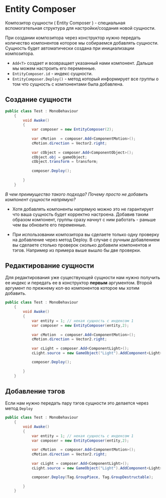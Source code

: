 # Entity Composer

Композитор сущности ( Entity Composer ) - специальная вспомогательная структура для настройки/создания новой сущности.

При создании композитора через конструктор нужно передать количество компонентов которое мы собираемся добавлять сущности.
Сущность будет автоматически создана при инициализации композитора.

* `Add<T>` создает и возвращает указанный нами компонент. Дальше мы можем настроить его переменные.
* `EntityComposer.id` - индекс сущности.
* `EntityComposer.Deploy()` - метод который информирует все группы о том что сущность с компонентами была добавлена.

## Создание сущности

```csharp
public class Test : MonoBehaviour
    {
        void Awake()
        {
            var composer = new EntityComposer(2);
            
            var cMotion  = composer.Add<ComponentMotion>();
            cMotion.direction = Vector2.right;
            
            var cObject = composer.Add<ComponentObject>();
            cObject.obj = gameObject;
            cObject.transform = transform;
            
            composer.Deploy();
     
        }
    }
```

_В чем преимущество такого подхода? Почему просто не добавить компонент сущности напрямую?_

* Хотя добавлять компоненты напрямую можно это не гарантирует что ваша сущность будет корректно настроена.
Добавив таким образом компонент, группы сразу начнут с ним работать - раньше чем вы обновите его переменные.

* При использовании композитора вы сделаете только одну проверку на добавление через метод Deploy. В случае с ручным добавлением вы сделаете столько проверок сколько добавили компонентов и тэгов. Например из примера выше вышло бы две проверки.

## Редактирование сущности

Для редактирования уже существующей сущности нам нужно получить ее индекс и передать ее в конструктор **первым** аргументом. Второй аргумент по прежнему кол-во компонентов которое мы хотим добавить.

```csharp
public class Test : MonoBehaviour
    {
        void Awake()
        {
            var entity = 1; // некая сущность с индексом 1
            var composer = new EntityComposer(entity,2);
            
            var cMotion  = composer.Add<ComponentMotion>();
            cMotion.direction = Vector2.right;
 
            var cLight = composer.Add<ComponentLight>();
            cLight.source = new GameObject("Light").AddComponent<Light>();

            composer.Deploy();
     
        }
    }
```

## Добавление тэгов

Если нам нужно передать пару тэгов сущности это делается через метод `Deploy`

```csharp
public class Test : MonoBehaviour
    {
        void Awake()
        {
            var entity = 1; // некая сущность с индексом 1
            var composer = new EntityComposer(entity,2);
            
            var cMotion  = composer.Add<ComponentMotion>();
            cMotion.direction = Vector2.right;
 
            var cLight = composer.Add<ComponentLight>();
            cLight.source = new GameObject("Light").AddComponent<Light>();

            composer.Deploy(Tag.GroupPiece, Tag.GroupDestructable);
     
        }
    }
```
